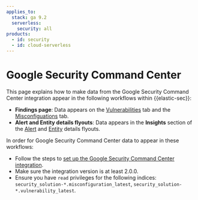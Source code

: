 ```yaml
---
applies_to:
  stack: ga 9.2
  serverless:
    security: all
products:
  - id: security
  - id: cloud-serverless
---
```


# Google Security Command Center

This page explains how to make data from the Google Security Command Center integration appear in the following workflows within {{elastic-sec}}:

- **Findings page**: Data appears on the [Vulnerabilities](/solutions/security/cloud/findings-page-3.md) tab and the [Misconfiguations](/solutions/security/cloud/findings-page.md) tab.
- **Alert and Entity details flyouts**: Data appears in the **Insights** section of the [Alert](/solutions/security/detect-and-alert/view-detection-alert-details.md#insights-section) and [Entity](/solutions/security/advanced-entity-analytics/view-entity-details.md#insights) details flyouts.


In order for Google Security Command Center data to appear in these workflows:

* Follow the steps to [set up the Google Security Command Center integration](https://www.elastic.co/docs/reference/integrations/google_scc).
* Make sure the integration version is at least 2.0.0.
* Ensure you have `read` privileges for the following indices: `security_solution-*.misconfiguration_latest`, `security_solution-*.vulnerability_latest`.